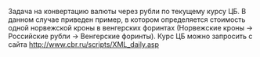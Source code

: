 Задача на конвертацию валюты через рубли по текущему курсу ЦБ.
В данном случае приведен пример, в котором определяется стоимость одной норвежской кроны в венгерских форинтах
(Норвежские кроны -> Российские рубли -> Венгерские форинты).
Курс ЦБ можно запросить с сайта http://www.cbr.ru/scripts/XML_daily.asp
